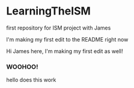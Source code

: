 # LearningTheISM

first repository for ISM project with James

I'm making my first edit to the README right now

Hi James here, I'm making my first edit as well!


### WOOHOO!

hello does this work
